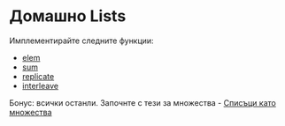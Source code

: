 Домашно Lists
=====

Имплементирайте следните функции:
 - [elem](Lists.md#elem)
 - [sum](Lists.md#sum)
 - [replicate](Lists.md#replicate)
 - [interleave](Lists.md#interleave)

Бонус: всички останли. Започнте с тези за множества - [Списъци като множества](Lists.md#Списъци-като-множества)
